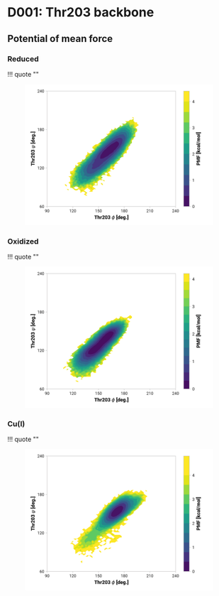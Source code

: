 # D001: Thr203 backbone

## Potential of mean force

### Reduced

!!! quote ""
    <figure markdown>
    ![](./d001-pes-reduced.png)
    </figure>

### Oxidized

!!! quote ""
    <figure markdown>
    ![](./d001-pes-oxidized.png)
    </figure>

### Cu(I)

!!! quote ""
    <figure markdown>
    ![](./d001-pes-cu.png)
    </figure>
